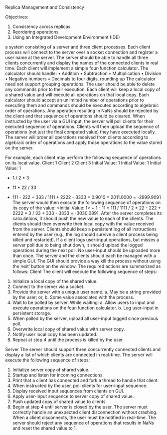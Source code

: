 Replica Management and Consistency

Objectives:
1. Consistency across replicas.
2. Reordering operations.
3. Using an Integrated Development Environment (IDE)

 a system consisting of a server and three client processes. Each client
process will connect to the server over a socket connection and register a user name at
the server. The server should be able to handle all three clients concurrently and display
the names of the connected clients in real time.
Each client will implement a simple four-function calculator. The calculator should
handle:
• Addition
• Subtraction
• Multiplication
• Division
• Negative numbers
• Decimals to four digits, rounding up
The calculator need not support grouping operations. The user should be able to delete
any commands prior to their execution.
Each client will keep a local copy of a shared value and will execute all operations on
that local copy. Each calculator should accept an unlimited number of operations prior
to executing them and commands should be executed according to algebraic order of
operations. Any operation resulting in NaNs should be rejected by the client and that
sequence of operations should be cleared.
When instructed by the user via a GUI input, the server will poll clients for their executed
sequence of operations. Clients will then upload the sequence of operations (not just
the final computed value) they have executed locally. The server will order all
operations received from clients according to algebraic order of operations and apply
those operations to the value stored on the server.


For example, each client may perform the following sequence of operations on its local
value.
Client 1 Client 2 Client 3
Initial Value: 1 Initial Value: 1 Initial Value: 1
+ 1 / 2 * 3
- 11 * 22 / 33
* 111 - 222 + 333
/ 1111 + 2222 - 3333
= 0.9010 = 2011.0000 = -2999.9091
The server would then execute the following sequence of operations on its copy of the
value:
<Initial Value: 1> + 1 - 11 * 111 / 1111 / 2 * 22 - 222 + 2222 * 3 / 33 + 333 - 3333
= -3030.0891.
After the server completes its calculations, it should push the new value to each of the
clients. The clients should then overwrite their local copy with the value received from
the server.
Clients should keep a persistent log of all instructions entered by the user (e.g., the log
should survive a client process being killed and restarted). If a client logs user-input
operations, but misses a server poll due to being shut down, it should upload the logged
operations during the next poll. No user-input should be uploaded more than once.
The server and the clients should each be managed with a simple GUI. The GUI should
provide a way kill the process without using the ‘exit’ button on the window.
The required actions are summarized as follows:
Client
The client will execute the following sequence of steps:
1. Initialize a local copy of the shared value.
2. Connect to the server via a socket.
3. Provide the server with a unique user name.
a. May be a string provided by the user; or,
b. Some value associated with the process.
4. Wait to be polled by server. While waiting:
a. Allow users to input and execute operations on the four-function
calculator.
b. Log user-input in persistent storage.
5. When polled by the server, upload all user-input logged since previous poll.
6. Overwrite local copy of shared value with server copy.
7. Notify user local copy has been updated.
8. Repeat at step 4 until the process is killed by the user.

Server
The server should support three concurrently connected clients and display a list of
which clients are connected in real-time. The server will execute the following sequence
of steps:
1. Initialize server copy of shared value.
2. Startup and listen for incoming connections.
3. Print that a client has connected and fork a thread to handle that client.
4. When instructed by the user, poll clients for user-input sequence.
5. Display received input sequences from clients on GUI.
6. Apply user-input sequence to server copy of shared value.
7. Push updated copy of shared value to clients.
8. Begin at step 4 until server is closed by the user.
The server must correctly handle an unexpected client disconnection without crashing.
When a client disconnects, the user must be notified in real-time. The server should
reject any sequence of operations that results in NaNs and reset the shared value to 1.



